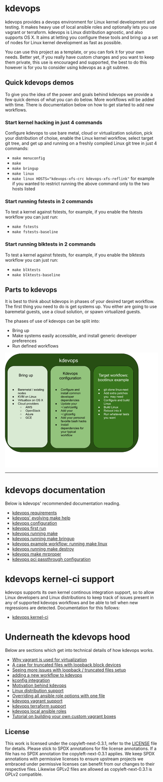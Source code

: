 # kdevops

kdevops provides a devops environment for Linux kernel development and testing.
It makes heavy use of local ansible roles and optionally lets you use
vagrant or terraform. kdevops is Linux distribution agnostic, and also supports
OS X. It aims at letting you configure these tools and bring up a set
of nodes for Linux kernel development as fast as possible.

You can use this project as a template, or you can fork it for your own needs.
Better yet, if you really have custom changes and you want to keep them
private, this use is encouraged and supported, the best to do this however
is for you to consider using kdevops as a git subtree.

## Quick kdevops demos

To give you the idea of the power and goals behind kdevops we provide a few
quick demos of what you can do below. More workflows will be added with time.
There is documentation below on how to get started to add new workflows.

### Start kernel hacking in just 4 commands

Configure kdevops to use bare metal, cloud or virtualization solution, pick
your distribution of choise, enable the Linux kernel workflow, select target
git tree, and get up and running on a freshly compiled Linux git tree in just
4 commands:

  * `make menuconfig`
  * `make`
  * `make bringup`
  * `make linux`
  * `make linux HOSTS="kdevops-xfs-crc kdevops-xfs-reflink"` for example if you wanted to restrict running the above command only to the two hosts listed

### Start running fstests in 2 commands

To test a kernel against fstests, for example, if you enable the fstests
workflow you can just run:

  * `make fstests`
  * `make fstests-baseline`

### Start running blktests in 2 commands

To test a kernel against fstests, for example, if you enable the blktests
workflow you can just run:

  * `make blktests`
  * `make blktests-baseline`

## Parts to kdevops 

It is best to think about kdevops in phases of your desired target workflow.
The first thing you need to do is get systems up. You either are going to
use baremetal guests, use a cloud solution, or spawn virtualized guests.

The phases of use of kdevops can be split into:

  * Bring up
  * Make systems easily accessible, and install generic developer preferences
  * Run defined workflows

![kdevops-diagram](images/kdevops-diagram.png)

---

# kdevops documentation

Below is kdevops' recommended documentation reading.

  * [kdevops requirements](docs/requirements.md)
  * [kdevops' evolving make help](docs/evolving-make-help.md)
  * [kdevops configuration](docs/kdevops-configuration.md)
  * [kdevops first run](docs/kdevops-first-run.md)
  * [kdevops running make](docs/running-make.md)
  * [kdevops running make bringup](docs/running-make-bringup.md)
  * [kdevops example workflow: running make linux](docs/kdevops-make-linux.md)
  * [kdevops running make destroy](docs/kdevops-make-destroy.md)
  * [kdevops make mrproper](docs/kdevops-restarting-from-scratch.md)
  * [kdevops pci passthrough configuration](docs/pci-passthrough.md)

# kdevops kernel-ci support

kdevops supports its own kernel continous integration support, so to allow
Linux developers and Linux distributions to keep track of issues present in
any of supported kdevops workflows and be able to tell when new regressions
are detected. Documentation for this follows:

  * [kdevops kernel-ci](docs/kernel-ci/README.md)

# Underneath the kdevops hood

Below are sections which get into technical details of how kdevops works.

  * [Why vagrant is used for virtualization](docs/why-vagrant.md)
  * [A case for truncated files with loopback block devices](docs/testing-with-loopback.md)
  * [Seeing more issues with loopback / truncated files setup](docs/seeing-more-issues.md)
  * [adding a new workflow to kdevops](docs/adding-a-new-workflow.md)
  * [kconfig integration](docs/kconfig-integration.md)
  * [Motivation behind kdevops](docs/motivations.md)
  * [Linux distribution support](docs/linux-distro-support.md)
  * [Overriding all ansible role options with one file](docs/ansible-override.md)
  * [kdevops vagrant support](docs/kdevops-vagrant.md)
  * [kdevops terraform support](docs/kdevops-terraform.md)
  * [kdevops local ansible roles](docs/ansible-roles.md)
  * [Tutorial on building your own custom vagrant boxes](docs/custom-vagrant-boxes.md)

License
-------

This work is licensed under the copyleft-next-0.3.1, refer to the [LICENSE](./LICENSE) file
for details. Please stick to SPDX annotations for file license annotations.
If a file has no SPDX annotation the copyleft-next-0.3.1 applies. We keep SPDX annotations
with permissive licenses to ensure upstream projects we embraced under
permissive licenses can benefit from our changes to their respective files.
Likewise GPLv2 files are allowed as copyleft-next-0.3.1 is GPLv2 compatible.
